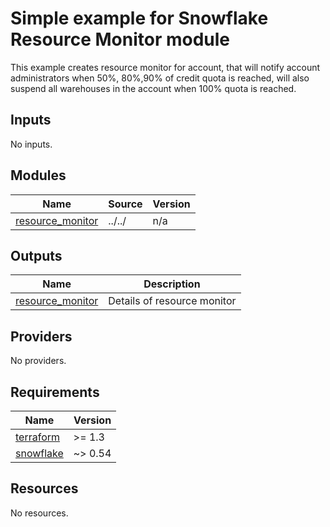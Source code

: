 <!-- BEGIN_TF_DOCS -->
# Simple example for Snowflake Resource Monitor module

This example creates resource monitor for account,
that will notify account administrators
when 50%, 80%,90% of credit quota is reached, will also suspend
all warehouses in the account when 100% quota is reached.



## Inputs

No inputs.

## Modules

| Name | Source | Version |
|------|--------|---------|
| <a name="module_resource_monitor"></a> [resource\_monitor](#module\_resource\_monitor) | ../../ | n/a |

## Outputs

| Name | Description |
|------|-------------|
| <a name="output_resource_monitor"></a> [resource\_monitor](#output\_resource\_monitor) | Details of resource monitor |

## Providers

No providers.

## Requirements

| Name | Version |
|------|---------|
| <a name="requirement_terraform"></a> [terraform](#requirement\_terraform) | >= 1.3 |
| <a name="requirement_snowflake"></a> [snowflake](#requirement\_snowflake) | ~> 0.54 |

## Resources

No resources.
<!-- END_TF_DOCS -->

